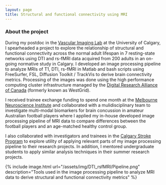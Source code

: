 ```yaml
---
layout: page
title: Structural and functional connectivity using MRI
---
```


### About the project
During my postdoc in the [Vascular Imaging Lab](https://cumming.ucalgary.ca/labs/vascular-imaging/vascular-imaging) at the University of Calgary, I spearheaded a project to explore the relationship of structural and functional connectivity across the normal adult lifespan in 7 resting-state networks using DTI and rs-fMRI data acquired from 200 adults in an on-going normative study in Calgary. I developed an image processing pipeline to analyze MRIs of T1, DTI, rs-fMRI in Matlab and bash scripts using FreeSurfer, FSL, Diffusion Toolkit / TrackVis to derive brain connectivity metrics. Processing of the images was done using the high performance computing cluster infrastructure managed by the [Digital Research Alliance of Canada](https://alliancecan.ca/en) (formerly known as WestGrid).

I received trainee exchange funding to spend one month at the [Melbourne Neuroscience Institute](https://research.unimelb.edu.au/strengths/initiatives/interdisciplinary/institutes/former-melbourne-interdisciplinary-research-institutes/melbourne-neuroscience-institute) and collaborated with a mulidisciplinary team to investigate multi-modal biomarkers for brain concussion in amateur Australian football players where I applied my in-house developed image processing pipeline of MRI data to compare differences between the football players and an age-matched healthy control group.

I also collaborated with investigators and trainees in the [Calgary Stroke Program](https://cumming.ucalgary.ca/departments/dcns/programs/the-calgary-stroke-program) to explore utility of applying relevant parts of my image processing pipeline to their research projects. In addition, I mentored undergraduate students to apply similar analysis techniques in their summer research projects.

{% include image.html url="/assets/img/DTI_rsfMRI/Pipeline.png" description="Tools used in the image processing pipeline to analyze MRI data to derive structural and functional connectivity metrics" %}
